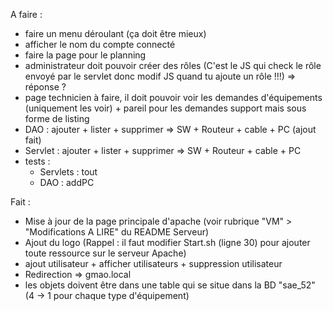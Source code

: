 A faire :
- faire un menu déroulant (ça doit être mieux)
- afficher le nom du compte connecté
- faire la page pour le planning
- administrateur doit pouvoir créer des rôles (C'est le JS qui check le rôle envoyé par le servlet donc modif JS quand tu ajoute un rôle !!!)
    => réponse ?
- page technicien à faire, il doit pouvoir voir les demandes d'équipements (uniquement les voir) + pareil pour les demandes support mais sous forme de listing
- DAO : ajouter + lister + supprimer => SW + Routeur + cable + PC (ajout fait)
- Servlet : ajouter + lister + supprimer => SW + Routeur + cable + PC
- tests :
    - Servlets : tout
    - DAO : addPC
    

Fait :
- Mise à jour de la page principale d'apache (voir rubrique "VM" > "Modifications A LIRE" du README Serveur)
- Ajout du logo (Rappel : il faut modifier Start.sh (ligne 30) pour ajouter toute ressource sur le serveur Apache)
- ajout utilisateur + afficher utilisateurs + suppression utilisateur
- Redirection => gmao.local
- les objets doivent être dans une table qui se situe dans la BD "sae_52" (4 -> 1 pour chaque type d'équipement)